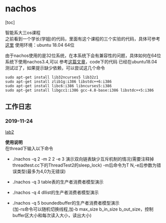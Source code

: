 # nachos
[toc]

智能系大三os课程  
之前看到一个学长(学姐)的代码，里面有这个课程的三个实验的代码，具体可参考
[这里](https://github.com/aksudya/nachos)
使用环境：ubuntu 18.04 64位  
  

由于nachos使用的是32位系统，在本系统下会有兼容性的问题，具体如何在64位系统下使用nachos3.4,可以
参考[这篇文章](https://blog.csdn.net/qq_37595769/article/details/81872625)，code下的代码
已经在ubuntu18.04测试过了，如果提示缺少依赖，可以尝试这几个命令  
```shell
sudo apt-get install lib32ncurses5 lib32z1
sudo apt-get install zlib1g:i386 libstdc++6:i386
sudo apt-get install libc6:i386 libncurses5:i386
sudo apt-get install libgcc1:i386 gcc-4.8-base:i386 libstdc++5:i386
```

## 工作日志

### 2019-11-24
[lab2](https://github.com/LxcBarry/nachos/tree/lab2)

**使用说明**  
在thread下输入以下命令
- ./nachos -q 2 -m 2 2 -e 3 
演示双向链表缺少互斥机制的情况(需要注释掉threadtest.cc下的ThreadTest2的sleep_lock) -m后命令为T N,-e后参数为错误类型(最多为4,0为无错误)  
- ./nachos -q 3 
table表的生产者消费者模型演示

- ./nachos -q 4
dllist的生产者消费者模型演示

- ./nachos -q 5 
boundedbuffer的生产者消费者模型演示  
(加-rs命令可以随机切换线程,加-b max_size b_in_size b_out_size，控制buffer区大小和每次读入大小，读出大小)  



